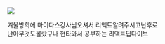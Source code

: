 <img src="https://wikibook.co.kr/images/cover/l/9791158394646.jpg"/>

겨울방학에 마이다스강사님오셔서 리액트알려주시고난후로  
난아무것도몰랐구나 현타와서 공부하는 리액트딥다이브
